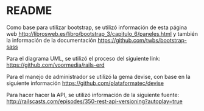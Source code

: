 # README

Como base para utilizar bootstrap, se utilizó información de esta página web http://librosweb.es/libro/bootstrap_3/capitulo_6/paneles.html y también la información de la documentación https://github.com/twbs/bootstrap-sass


Para el diagrama UML, se utilizó el proceso del siguiente link:
https://github.com/voormedia/rails-erd

Para el manejo de administrador se utilizó la gema devise, con base en la siguiente información https://github.com/plataformatec/devise

Para hacer hacer la API, se utilizó información de la siguiente fuente: http://railscasts.com/episodes/350-rest-api-versioning?autoplay=true

